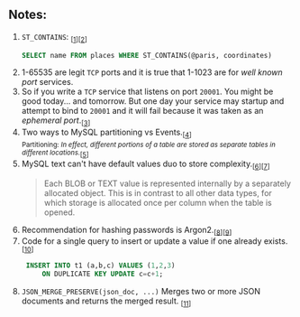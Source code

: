 ## Notes:
1. `ST_CONTAINS`: <sub>[[1][sqlpoly]]</sub><sub>[[2][sqlpolyfunc]]</sub>
    ```sql
    SELECT name FROM places WHERE ST_CONTAINS(@paris, coordinates)
    ```
2. 1-65535 are legit `TCP` ports and it is true that 1-1023 are for *well known port* services.
3. So if you write a `TCP` service that listens on port `20001`.
   You might be good today... and tomorrow.
   But one day your service may startup and attempt to bind to `20001` and it will fail
   because it was taken as an *ephemeral port*.<sub>[[3][portrnge]]</sub>
4. Two ways to  MySQL partitioning vs Events.<sub>[[4][sqlevent]]</sub><br>
    <small>Partitioning: *In effect, different portions of a table are stored as separate tables in different locations*.</small><sub>[[5][sqlpartition]]</sub>
5. MySQL text can't have default values duo to store complexity.<sub>[[6][msqltxtdoc]]</sub><sub>[[7][msqltxtso]]</sub>
   > Each BLOB or TEXT value is represented internally by a separately allocated object. This is in contrast to all other data types, for which storage is allocated once per column when the table is opened.
6. Recommendation for hashing passwords is Argon2.<sub>[[8][phc]]</sub><sub>[[9][chashse]]</sub>
7. Code for a single query to insert or update a value if one already exists.<sub>[[10][updateifduplicate]]</sub>
   ```sql
    INSERT INTO t1 (a,b,c) VALUES (1,2,3)
        ON DUPLICATE KEY UPDATE c=c+1;
   ```
8. `JSON_MERGE_PRESERVE(json_doc, ...)` Merges two or more JSON documents and returns the merged result. <sub>[[11][mergejsonpatch]]</sub>

<!-- References -->

[sqlpoly]: https://marcgg.com/blog/2017/03/13/mysql-viewport-gis "MySQL geo poly"
[sqlpolyfunc]: https://dev.mysql.com/doc/refman/5.7/en/gis-polygon-property-functions.html "MySQL polygon property functions: `ST_CONTAINS`"
[sqlevent]: https://www.mysqltutorial.org/mysql-triggers/working-mysql-scheduled-event "Working with MySQL Scheduled Event"
[sqlpartition]: https://dev.mysql.com/doc/refman/8.0/en/partitioning-overview.html "MySQl partitioning overview"
[portrnge]: https://serverfault.com/a/873488 "Change the system ephemeral port range policy on server"
[msqltxtdoc]: https://dev.mysql.com/doc/refman/8.0/en/blob.html "11.3.4 The BLOB and TEXT Types"
[msqltxtso]: https://stackoverflow.com/q/3466872 "Why can't a text column have a default value in MySQL"
[chashse]: https://crypto.stackexchange.com/q/30785 "Password hashing security of argon2 vs bcrypt/PBKDF2"
[phc]: https://www.password-hashing.net "Password Hashing Competition"
[updateifduplicate]: https://dev.mysql.com/doc/refman/8.0/en/insert-on-duplicate.html "Insert value or Update if exist"
[mergejsonpatch]: https://dev.mysql.com/doc/refman/5.7/en/json-modification-functions.html#function_json-merge-patch "MySQL, merging two Json together"
